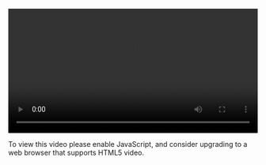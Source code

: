 <video controls="" style="width: 100%; display: block;"><source src="http://o86bpj665.bkt.clouddn.com/chrome-devtools/1-2-change-theme.mp4" type="video/mp4"><p>To view this video please enable JavaScript, and consider upgrading to a web browser that supports HTML5 video.</p></video>
